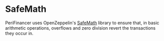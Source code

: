 # SafeMath

PeriFinancer uses OpenZeppelin's [SafeMath](https://docs.openzeppelin.com/contracts/2.x/api/math#SafeMath) library to ensure that, in basic arithmetic operations, overflows and zero division revert the transactions they occur in.

